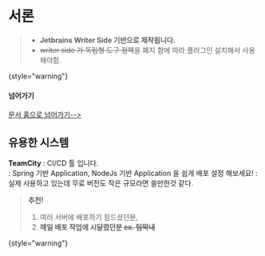 # 서론

> * **Jetbrains Writer Side 기반으로 제작됩니다.**
> * ~~writer side 가 독립형 도구 정책~~을 폐지 함에 따라 플러그인 설치해서 사용해야함.
>
{style="warning"}

#### 넘어가기

<a href="home-page.topic">문서 홈으로 넘어가기--></a>

## 유용한 시스템

<tabs>
<tab id="TeamCity" title="TeamCity">

**TeamCity**
: CI/CD 툴 입니다.  
: Spring 기반 Application, NodeJs 기반 Application 을 쉽게 배포 설정 해보세요!
: 실제 사용하고 있는데 무료 버전도 작은 규모라면 쓸만한것 같다.

> **추천!**
> 1. 여러 서버에 배포하기 힘드셨던분,
> 2. **매일 배포 작업에 시달렸던분 ~~ex. 팀막내~~**
>
{style="warning"}

</tab>
</tabs>